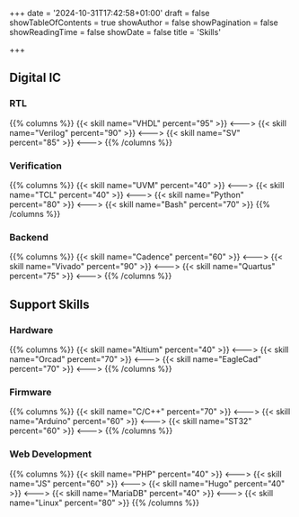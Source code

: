 +++
date = '2024-10-31T17:42:58+01:00'
draft = false
showTableOfContents = true
showAuthor = false
showPagination =  false
showReadingTime = false
showDate = false
title = 'Skills'

+++

## Digital IC
### RTL
{{% columns %}}
{{< skill name="VHDL" percent="95" >}}
<--->
{{< skill name="Verilog" percent="90" >}}
<--->
{{< skill name="SV" percent="85" >}}
<--->
{{% /columns %}}

### Verification
{{% columns %}}
{{< skill name="UVM" percent="40" >}}
<--->
{{< skill name="TCL" percent="40" >}}
<--->
{{< skill name="Python" percent="80" >}}
<--->
{{< skill name="Bash" percent="70" >}}
{{% /columns %}}

### Backend
{{% columns %}}
{{< skill name="Cadence" percent="60" >}}
<--->
{{< skill name="Vivado" percent="90" >}}
<--->
{{< skill name="Quartus" percent="75" >}}
<--->
{{% /columns %}}

## Support Skills

### Hardware
{{% columns %}}
{{< skill name="Altium" percent="40" >}}
<--->
{{< skill name="Orcad" percent="70" >}}
<--->
{{< skill name="EagleCad" percent="70" >}}
<--->
{{% /columns %}}

### Firmware
{{% columns %}}
{{< skill name="C/C++" percent="70" >}}
<--->
{{< skill name="Arduino" percent="60" >}}
<--->
{{< skill name="ST32" percent="60" >}}
<--->
{{% /columns %}}

### Web Development
{{% columns %}}
{{< skill name="PHP" percent="40" >}}
<--->
{{< skill name="JS" percent="60" >}}
<--->
{{< skill name="Hugo" percent="40" >}}
<--->
{{< skill name="MariaDB" percent="40" >}}
<--->
{{< skill name="Linux" percent="80" >}}
{{% /columns %}}
